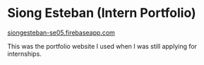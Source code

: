 # Siong Esteban (Intern Portfolio)
[siongesteban-se05.firebaseapp.com](https://siongesteban-se05.firebaseapp.com/)

This was the portfolio website I used when I was still applying for internships.
